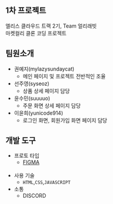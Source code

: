## 1차 프로젝트<br>
엘리스 클라우드 트랙 2기, Team 얼리래빗<br>
마켓컬리 클론 코딩 프로젝트 <br>

## 팀원소개
* 권예지(mylazysundaycat) <br>
    * 메인 페이지 및 프로젝트 전반적인 조율 <br>
* 선주영(syseoz) <br>
  * 상품 상세 페이지 담당 <br>
* 윤수민(suuuuo) <br>
  * 주문 화면 상세 페이지 담당<br>
* 이윤희(yunicode914) <br>
  * 로그인 화면, 회원가입 화면 페이지 담당<br>

## 개발 도구
* 프로토 타입 <br>
  * [FIGMA](https://www.figma.com/file/p7r9bp7xWMGV0XKzsV89Li/%EC%97%98%EB%A6%AC%EC%8A%A4-%ED%8A%B8%EB%9E%99-2%EA%B8%B0---Team-%EC%96%BC%EB%A6%AC%EB%9E%98%EB%B9%97?type=design&node-id=0%3A1&mode=design&t=8uIAamxvSoDecCYB-1)
  <br>
* 사용 기술<br>
  * `HTML`,`CSS`,`JAVASCRIPT`<br>
* 소통 <br>
  * DISCORD <br>
  <br>
